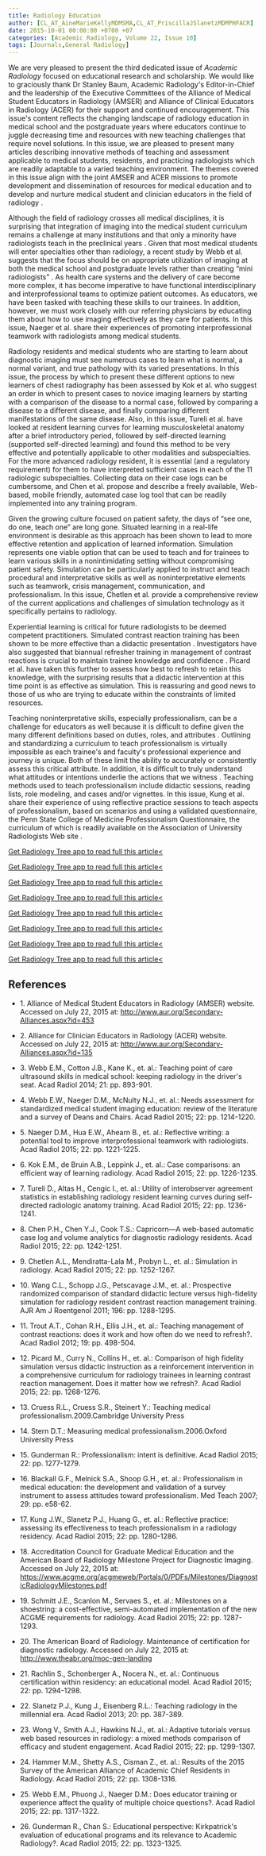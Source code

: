 ```yaml
---
title: Radiology Education
author: [CL_AT_AineMarieKellyMDMSMA,CL_AT_PriscillaJSlanetzMDMPHFACR]
date: 2015-10-01 00:00:00 +0700 +07
categories: [Academic Radiology, Volume 22, Issue 10]
tags: [Journals,General Radiology]
---
```

We are very pleased to present the third dedicated issue of _Academic Radiology_ focused on educational research and scholarship. We would like to graciously thank Dr Stanley Baum, Academic Radiology's Editor-in-Chief and the leadership of the Executive Committees of the Alliance of Medical Student Educators in Radiology (AMSER) and Alliance of Clinical Educators in Radiology (ACER) for their support and continued encouragement. This issue's content reflects the changing landscape of radiology education in medical school and the postgraduate years where educators continue to juggle decreasing time and resources with new teaching challenges that require novel solutions. In this issue, we are pleased to present many articles describing innovative methods of teaching and assessment applicable to medical students, residents, and practicing radiologists which are readily adaptable to a varied teaching environment. The themes covered in this issue align with the joint AMSER and ACER missions to promote development and dissemination of resources for medical education and to develop and nurture medical student and clinician educators in the field of radiology .

Although the field of radiology crosses all medical disciplines, it is surprising that integration of imaging into the medical student curriculum remains a challenge at many institutions and that only a minority have radiologists teach in the preclinical years . Given that most medical students will enter specialties other than radiology, a recent study by Webb et al. suggests that the focus should be on appropriate utilization of imaging at both the medical school and postgraduate levels rather than creating “mini radiologists” . As health care systems and the delivery of care become more complex, it has become imperative to have functional interdisciplinary and interprofessional teams to optimize patient outcomes. As educators, we have been tasked with teaching these skills to our trainees. In addition, however, we must work closely with our referring physicians by educating them about how to use imaging effectively as they care for patients. In this issue, Naeger et al. share their experiences of promoting interprofessional teamwork with radiologists among medical students.

Radiology residents and medical students who are starting to learn about diagnostic imaging must see numerous cases to learn what is normal, a normal variant, and true pathology with its varied presentations. In this issue, the process by which to present these different options to new learners of chest radiography has been assessed by Kok et al. who suggest an order in which to present cases to novice imaging learners by starting with a comparison of the disease to a normal case, followed by comparing a disease to a different disease, and finally comparing different manifestations of the same disease. Also, in this issue, Tureli et al. have looked at resident learning curves for learning musculoskeletal anatomy after a brief introductory period, followed by self-directed learning (supported self-directed learning) and found this method to be very effective and potentially applicable to other modalities and subspecialties. For the more advanced radiology resident, it is essential (and a regulatory requirement) for them to have interpreted sufficient cases in each of the 11 radiologic subspecialties. Collecting data on their case logs can be cumbersome, and Chen et al. propose and describe a freely available, Web-based, mobile friendly, automated case log tool that can be readily implemented into any training program.

Given the growing culture focused on patient safety, the days of “see one, do one, teach one” are long gone. Situated learning in a real-life environment is desirable as this approach has been shown to lead to more effective retention and application of learned information. Simulation represents one viable option that can be used to teach and for trainees to learn various skills in a nonintimidating setting without compromising patient safety. Simulation can be particularly applied to instruct and teach procedural and interpretative skills as well as noninterpretative elements such as teamwork, crisis management, communication, and professionalism. In this issue, Chetlen et al. provide a comprehensive review of the current applications and challenges of simulation technology as it specifically pertains to radiology.

Experiential learning is critical for future radiologists to be deemed competent practitioners. Simulated contrast reaction training has been shown to be more effective than a didactic presentation . Investigators have also suggested that biannual refresher training in management of contrast reactions is crucial to maintain trainee knowledge and confidence . Picard et al. have taken this further to assess how best to refresh to retain this knowledge, with the surprising results that a didactic intervention at this time point is as effective as simulation. This is reassuring and good news to those of us who are trying to educate within the constraints of limited resources.

Teaching noninterpretative skills, especially professionalism, can be a challenge for educators as well because it is difficult to define given the many different definitions based on duties, roles, and attributes . Outlining and standardizing a curriculum to teach professionalism is virtually impossible as each trainee's and faculty's professional experience and journey is unique. Both of these limit the ability to accurately or consistently assess this critical attribute. In addition, it is difficult to truly understand what attitudes or intentions underlie the actions that we witness . Teaching methods used to teach professionalism include didactic sessions, reading lists, role modeling, and cases and/or vignettes. In this issue, Kung et al. share their experience of using reflective practice sessions to teach aspects of professionalism, based on scenarios and using a validated questionnaire, the Penn State College of Medicine Professionalism Questionnaire, the curriculum of which is readily available on the Association of University Radiologists Web site .

[Get Radiology Tree app to read full this article<](https://clinicalpub.com/app)

[Get Radiology Tree app to read full this article<](https://clinicalpub.com/app)

[Get Radiology Tree app to read full this article<](https://clinicalpub.com/app)

[Get Radiology Tree app to read full this article<](https://clinicalpub.com/app)

[Get Radiology Tree app to read full this article<](https://clinicalpub.com/app)

[Get Radiology Tree app to read full this article<](https://clinicalpub.com/app)

[Get Radiology Tree app to read full this article<](https://clinicalpub.com/app)

[Get Radiology Tree app to read full this article<](https://clinicalpub.com/app)

## References

- 1\.  Alliance of Medical Student Educators in Radiology (AMSER) website. Accessed on July 22, 2015 at:  http://www.aur.org/Secondary-Alliances.aspx?id=453

- 2\.  Alliance for Clinician Educators in Radiology (ACER) website. Accessed on July 22, 2015 at:  http://www.aur.org/Secondary-Alliances.aspx?id=135

- 3\. Webb E.M., Cotton J.B., Kane K., et. al.: Teaching point of care ultrasound skills in medical school: keeping radiology in the driver's seat. Acad Radiol 2014; 21: pp. 893-901.


- 4\. Webb E.W., Naeger D.M., McNulty N.J., et. al.: Needs assessment for standardized medical student imaging education: review of the literature and a survey of Deans and Chairs. Acad Radiol 2015; 22: pp. 1214-1220.


- 5\. Naeger D.M., Hua E.W., Ahearn B., et. al.: Reflective writing: a potential tool to improve interprofessional teamwork with radiologists. Acad Radiol 2015; 22: pp. 1221-1225.


- 6\. Kok E.M., de Bruin A.B., Leppink J., et. al.: Case comparisons: an efficient way of learning radiology. Acad Radiol 2015; 22: pp. 1226-1235.


- 7\. Tureli D., Altas H., Cengic I., et. al.: Utility of interobserver agreement statistics in establishing radiology resident learning curves during self-directed radiologic anatomy training. Acad Radiol 2015; 22: pp. 1236-1241.


- 8\. Chen P.H., Chen Y.J., Cook T.S.: Capricorn—A web-based automatic case log and volume analytics for diagnostic radiology residents. Acad Radiol 2015; 22: pp. 1242-1251.


- 9\. Chetlen A.L., Mendiratta-Lala M., Probyn L., et. al.: Simulation in radiology. Acad Radiol 2015; 22: pp. 1252-1267.


- 10\. Wang C.L., Schopp J.G., Petscavage J.M., et. al.: Prospective randomized comparison of standard didactic lecture versus high-fidelity simulation for radiology resident contrast reaction management training. AJR Am J Roentgenol 2011; 196: pp. 1288-1295.


- 11\. Trout A.T., Cohan R.H., Ellis J.H., et. al.: Teaching management of contrast reactions: does it work and how often do we need to refresh?. Acad Radiol 2012; 19: pp. 498-504.


- 12\. Picard M., Curry N., Collins H., et. al.: Comparison of high fidelity simulation versus didactic instruction as a reinforcement intervention in a comprehensive curriculum for radiology trainees in learning contrast reaction management. Does it matter how we refresh?. Acad Radiol 2015; 22: pp. 1268-1276.


- 13\. Cruess R.L., Cruess S.R., Steinert Y.: Teaching medical professionalism.2009.Cambridge University Press


- 14\. Stern D.T.: Measuring medical professionalism.2006.Oxford University Press


- 15\. Gunderman R.: Professionalism: intent is definitive. Acad Radiol 2015; 22: pp. 1277-1279.


- 16\. Blackall G.F., Melnick S.A., Shoop G.H., et. al.: Professionalism in medical education: the development and validation of a survey instrument to assess attitudes toward professionalism. Med Teach 2007; 29: pp. e58-62.


- 17\. Kung J.W., Slanetz P.J., Huang G., et. al.: Reflective practice: assessing its effectiveness to teach professionalism in a radiology residency. Acad Radiol 2015; 22: pp. 1280-1286.


- 18\.  Accreditation Council for Graduate Medical Education and the American Board of Radiology Milestone Project for Diagnostic Imaging. Accessed on July 22, 2015 at:  https://www.acgme.org/acgmeweb/Portals/0/PDFs/Milestones/DiagnosticRadiologyMilestones.pdf

- 19\. Schmitt J.E., Scanlon M., Servaes S., et. al.: Milestones on a shoestring: a cost-effective, semi-automated implementation of the new ACGME requirements for radiology. Acad Radiol 2015; 22: pp. 1287-1293.


- 20\.  The American Board of Radiology. Maintenance of certification for diagnostic radiology. Accessed on July 22, 2015 at:  http://www.theabr.org/moc-gen-landing

- 21\. Rachlin S., Schonberger A., Nocera N., et. al.: Continuous certification within residency: an educational model. Acad Radiol 2015; 22: pp. 1294-1298.


- 22\. Slanetz P.J., Kung J., Eisenberg R.L.: Teaching radiology in the millennial era. Acad Radiol 2013; 20: pp. 387-389.


- 23\. Wong V., Smith A.J., Hawkins N.J., et. al.: Adaptive tutorials versus web based resources in radiology: a mixed methods comparison of efficacy and student engagement. Acad Radiol 2015; 22: pp. 1299-1307.


- 24\. Hammer M.M., Shetty A.S., Cisman Z., et. al.: Results of the 2015 Survey of the American Alliance of Academic Chief Residents in Radiology. Acad Radiol 2015; 22: pp. 1308-1316.


- 25\. Webb E.M., Phuong J., Naeger D.M.: Does educator training or experience affect the quality of multiple choice questions?. Acad Radiol 2015; 22: pp. 1317-1322.


- 26\. Gunderman R., Chan S.: Educational perspective: Kirkpatrick's evaluation of educational programs and its relevance to Academic Radiology?. Acad Radiol 2015; 22: pp. 1323-1325.